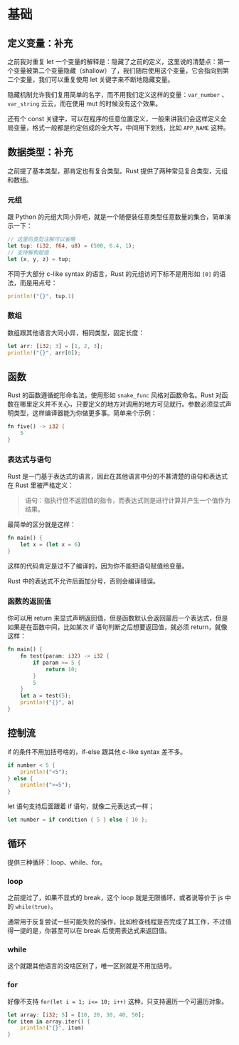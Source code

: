 # 基础

## 定义变量：补充

之前我对重复 let 一个变量的解释是：隐藏了之前的定义，这里说的清楚点：第一个变量被第二个变量隐藏（shallow）了，我们随后使用这个变量，它会指向到第二个变量，我们可以重复使用 let 关键字来不断地隐藏变量。

隐藏机制允许我们复用简单的名字，而不用我们定义这样的变量：`var_number` 、`var_string` 云云，而在使用 mut 的时候没有这个效果。

还有个 const 关键字，可以在程序的任意位置定义，一般来讲我们会这样定义全局变量，格式一般都是约定俗成的全大写，中间用下划线，比如 `APP_NAME` 这种。

## 数据类型：补充

之前提了基本类型，那肯定也有复合类型。Rust 提供了两种常见复合类型，元组和数组。

### 元组

跟 Python 的元组大同小异吧，就是一个随便装任意类型任意数量的集合，简单演示一下：

```rust
// 这里的类型注解可以省略
let tup: (i32, f64, u8) = (500, 6.4, 1);
// 支持解构赋值
let (x, y, z) = tup;
```

不同于大部分 c-like syntax 的语言，Rust 的元组访问下标不是用形如 `[0]` 的语法，而是用点号：

```rust
println!("{}", tup.1)
```

### 数组

数组跟其他语言大同小异，相同类型，固定长度：

```rust
let arr: [i32; 3] = [1, 2, 3];
println!("{}", arr[0]);
```

## 函数

Rust 的函数遵循蛇形命名法，使用形如 `snake_func` 风格对函数命名。Rust 对函数在哪里定义并不关心，只要定义的地方对调用的地方可见就行。参数必须显式声明类型，这样编译器能为你做更多事。简单来个示例：

```rust
fn five() -> i32 {
    5
}
```

### 表达式与语句

Rust 是一门基于表达式的语言，因此在其他语言中分的不甚清楚的语句和表达式在 Rust 里被严格定义：

> 语句：指执行但不返回值的指令，而表达式则是进行计算并产生一个值作为结果。

最简单的区分就是这样：

```rust
fn main() {
    let x = (let x = 6)
}
```

这样的代码肯定是过不了编译的，因为你不能把语句赋值给变量。

Rust 中的表达式不允许后面加分号，否则会编译错误。

### 函数的返回值

你可以用 return 来显式声明返回值，但是函数默认会返回最后一个表达式，但是如果是在函数中间，比如某次 if 语句判断之后想要返回值，就必须 return，就像这样：

```rust
fn main() {
    fn test(param: i32) -> i32 {
        if param >= 5 {
            return 10;
        }
        5
    }
    let a = test(5);
    println!("{}", a)
}
```

## 控制流

if 的条件不用加括号啥的，if-else 跟其他 c-like syntax 差不多。

```rust
if number < 5 {
    println!("<5");
} else {
    println!(">=5");
}
```

let 语句支持后面跟着 if 语句，就像二元表达式一样；

```rust
let number = if condition { 5 } else { 10 };
```

## 循环

提供三种循环：loop、while、for。

### loop

之前提过了，如果不显式的 break，这个 loop 就是无限循环，或者说等价于 js 中的 `while(true)`。

通常用于反复尝试一些可能失败的操作，比如检查线程是否完成了其工作，不过值得一提的是，你甚至可以在 break 后使用表达式来返回值。

### while

这个就跟其他语言的没啥区别了，唯一区别就是不用加括号。

### for

好像不支持 `for(let i = 1; i<= 10; i++)` 这种，只支持遍历一个可遍历对象。

```rust
let array: [i32; 5] = [10, 20, 30, 40, 50];
for item in array.iter() {
    println!("{}", item)
}
```
